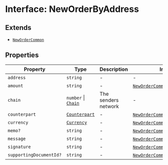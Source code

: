 # Interface: NewOrderByAddress

## Extends

- [`NewOrderCommon`](/docs/packages/sdk/interfaces/NewOrderCommon.md)

## Properties

| Property | Type | Description | Inherited from | Defined in |
| ------ | ------ | ------ | ------ | ------ |
| `address` | `string` | - | - | [types.ts:424](https://github.com/monerium/js-monorepo/blob/main/packages/sdk/src/types.ts#L424) |
| `amount` | `string` | - | [`NewOrderCommon`](/docs/packages/sdk/interfaces/NewOrderCommon.md).`amount` | [types.ts:415](https://github.com/monerium/js-monorepo/blob/main/packages/sdk/src/types.ts#L415) |
| `chain` | `number` \| [`Chain`](/docs/packages/sdk/type-aliases/Chain.md) | The senders network | - | [types.ts:426](https://github.com/monerium/js-monorepo/blob/main/packages/sdk/src/types.ts#L426) |
| `counterpart` | [`Counterpart`](/docs/packages/sdk/interfaces/Counterpart.md) | - | [`NewOrderCommon`](/docs/packages/sdk/interfaces/NewOrderCommon.md).`counterpart` | [types.ts:418](https://github.com/monerium/js-monorepo/blob/main/packages/sdk/src/types.ts#L418) |
| `currency` | [`Currency`](/docs/packages/sdk/enumerations/Currency.md) | - | [`NewOrderCommon`](/docs/packages/sdk/interfaces/NewOrderCommon.md).`currency` | [types.ts:417](https://github.com/monerium/js-monorepo/blob/main/packages/sdk/src/types.ts#L417) |
| `memo?` | `string` | - | [`NewOrderCommon`](/docs/packages/sdk/interfaces/NewOrderCommon.md).`memo` | [types.ts:420](https://github.com/monerium/js-monorepo/blob/main/packages/sdk/src/types.ts#L420) |
| `message` | `string` | - | [`NewOrderCommon`](/docs/packages/sdk/interfaces/NewOrderCommon.md).`message` | [types.ts:419](https://github.com/monerium/js-monorepo/blob/main/packages/sdk/src/types.ts#L419) |
| `signature` | `string` | - | [`NewOrderCommon`](/docs/packages/sdk/interfaces/NewOrderCommon.md).`signature` | [types.ts:416](https://github.com/monerium/js-monorepo/blob/main/packages/sdk/src/types.ts#L416) |
| `supportingDocumentId?` | `string` | - | [`NewOrderCommon`](/docs/packages/sdk/interfaces/NewOrderCommon.md).`supportingDocumentId` | [types.ts:421](https://github.com/monerium/js-monorepo/blob/main/packages/sdk/src/types.ts#L421) |
